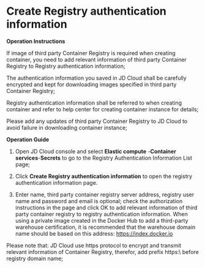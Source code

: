 
# Create Registry authentication information

**Operation Instructions**

If image of third party Container Registry is required when creating container, you need to add relevant information of third party Container Registry to Registry authentication information;

The authentication information you saved in JD Cloud shall be carefully encrypted and kept for downloading images specified in third party Container Registry;

Registry authentication information shall be referred to when creating container and refer to help center for creating container instance for details;

Please add any updates of third party Container Registry to JD Cloud to avoid failure in downloading container instance;

**Operation Guide**

1. Open JD Cloud console and select **Elastic compute** -**Container services**-**Secrets** to go to the Registry Authentication Information List page;

2. Click **Create Registry authentication information** to open the registry authentication information page.

3. Enter name, third party container registry server address, registry user name and password and email is optional; check the authorization instructions in the page and click OK to add relevant information of third party container registry to registry authentication information. When using a private image created in the Docker Hub to add a third-party warehouse certification, it is recommended that the warehouse domain name should be based on this address: https://index.docker.io      

Please note that: JD Cloud use https protocol to encrypt and transmit relevant information of Container Registry, therefor, add prefix https:\\ before registry domain name;
